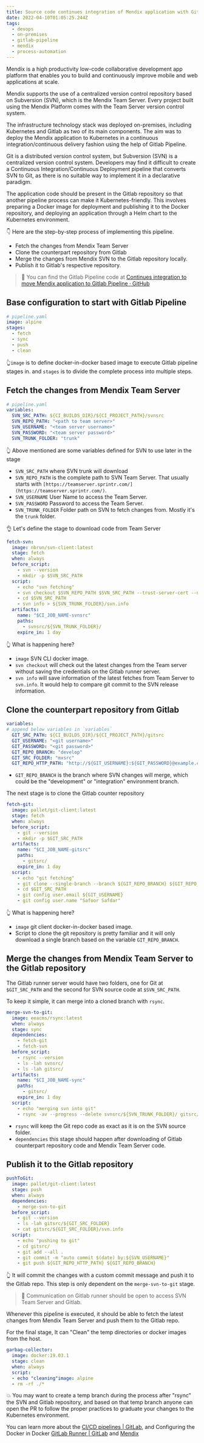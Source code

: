 ```yaml
---
title: Source code continues integration of Mendix application with Gitlab Pipeline
date: 2022-04-10T01:05:25.244Z
tags:
  - devops
  - on-premises
  - gitlab-pipeline
  - mendix
  - process-automation
---
```

Mendix is a high productivity low-code collaborative development app platform that enables you to build and continuously improve mobile and web applications at scale.

Mendix supports the use of a centralized version control repository based on Subversion (SVN), which is the Mendix Team Server. Every project built using the Mendix Platform comes with the Team Server version control system.

The infrastructure technology stack was deployed on-premises, including Kubernetes and Gitlab as two of its main components. The aim was to deploy the Mendix application to Kubernetes in a continuous integration/continuous delivery fashion using the help of Gitlab Pipeline.

Git is a distributed version control system, but Subversion (SVN) is a centralized version control system. Developers may find it difficult to create a Continuous Integration/Continuous Deployment pipeline that converts SVN to Git, as there is no suitable way to implement it in a declarative paradigm.

The application code should be present in the Gitlab repository so that another pipeline process can make it Kubernetes-friendly. This involves preparing a Docker image for deployment and publishing it to the Docker repository, and deploying an application through a Helm chart to the Kubernetes environment.

👇 Here are the step-by-step process of implementing this pipeline.

* Fetch the changes from Mendix Team Server
* Clone the counterpart repository from Gitlab
* Merge the changes from Mendix SVN to the Gitlab repository locally.
* Publish it to Gitlab's respective repository.

> 🚀 You can find the Gitlab Pipeline code at [Continues integration to move Mendix application to Gitlab Pipeline · GitHub](https://gist.github.com/safoorsafdar/c25505ad69b77f91f6ac90f8b21f44f8)

## Base configuration to start with Gitlab Pipeline

```yaml
# pipeline.yaml
image: alpine
stages:
  - fetch
  - sync
  - push
  - clean
```

👆`image` is to define docker-in-docker based image to execute Gitlab pipeline stages in. and `stages` is to divide the complete process into multiple steps.

## Fetch the changes from Mendix Team Server

```yaml
# pipeline.yaml
variables:
  SVN_SRC_PATH: ${CI_BUILDS_DIR}/${CI_PROJECT_PATH}/svnsrc
  SVN_REPO_PATH: "<path to team server>"
  SVN_USERNAME: "<team server username>"
  SVN_PASSWORD: "<team server password>"
  SVN_TRUNK_FOLDER: "trunk"
```

👆 Above mentioned are some variables defined for SVN to use later in the stage

* `SVN_SRC_PATH` where SVN trunk will download
* `SVN_REPO_PATH` is the complete path to SVN Team Server. That usually starts with `[https://teamserver.sprintr.com/](https://teamserver.sprintr.com/)`.
* `SVN_USERNAME` User Name to access the Team Server.
* `SVN_PASSWORD` Password to access the Team Server.
* `SVN_TRUNK_FOLDER` Folder path on SVN to fetch changes from. Mostly it's the `trunk` folder.

👌 Let's define the stage to download code from Team Server

```yaml
fetch-svn:
  image: nbrun/svn-client:latest
  stage: fetch
  when: always
  before_script:
    - svn --version
    - mkdir -p $SVN_SRC_PATH
  script:
    - echo "svn fetching"
    - svn checkout $SVN_REPO_PATH $SVN_SRC_PATH --trust-server-cert --non-interactive --no-auth-cache --username $SVN_USERNAME --password "$SVN_PASSWORD";
    - cd $SVN_SRC_PATH
    - svn info > ${SVN_TRUNK_FOLDER}/svn.info
  artifacts:
    name: "$CI_JOB_NAME-svnsrc"
    paths:
      - svnsrc/${SVN_TRUNK_FOLDER}/
    expire_in: 1 day
```

👆 What is happening here?

* `image` SVN CLI docker image.
* `svn checkout` will check out the latest changes from the Team server without saving the credentials on the Gitlab runner server.
* `svn info` will save information of the latest fetches from Team Server to `svn.info`. It would help to compare git commit to the SVN release information.

## Clone the counterpart repository from Gitlab

```yaml
variables:
# append below variables in `variables`
  GIT_SRC_PATH: ${CI_BUILDS_DIR}/${CI_PROJECT_PATH}/gitsrc
  GIT_USERNAME: "<git username>"
  GIT_PASSWORD: "<git password>"
  GIT_REPO_BRANCH: "develop"
  GIT_SRC_FOLDER: "mxsrc"
  GIT_REPO_HTTP_PATH: "http://${GIT_USERNAME}:${GIT_PASSWORD}@example.com.ae/test-group/example.git"
```

* `GIT_REPO_BRANCH` is the branch where SVN changes will merge, which could be the "development" or "integration" environment branch.

The next stage is to clone the Gitlab counter repository

```yaml
fetch-git:
  image: pallet/git-client:latest
  stage: fetch
  when: always
  before_script:
    - git --version
    - mkdir -p $GIT_SRC_PATH
  artifacts:
    name: "$CI_JOB_NAME-gitsrc"
    paths:
      - gitsrc/
    expire_in: 1 day
  script:
    - echo "git fetching"
    - git clone --single-branch --branch ${GIT_REPO_BRANCH} ${GIT_REPO_HTTP_PATH} ${GIT_SRC_PATH}
    - cd $GIT_SRC_PATH
    - git config user.email ${GIT_USERNAME}
    - git config user.name "Safoor Safdar"
```

👆 What is happening here?

* `image` git client docker-in-docker based image.
* Script to clone the git repository is pretty familiar and it will only download a single branch based on the variable `GIT_REPO_BRANCH`.

## Merge the changes from Mendix Team Server to the Gitlab repository

The Gitlab runner server would have two folders, one for Git at `$GIT_SRC_PATH` and the second for SVN source code at `$SVN_SRC_PATH`.

To keep it simple, it can merge into a cloned branch with `rsync`.

```yaml
merge-svn-to-git:
  image: eeacms/rsync:latest
  when: always
  stage: sync
  dependencies:
    - fetch-git
    - fetch-svn
  before_script:
    - rsync --version
    - ls -lah svnsrc/
    - ls -lah gitsrc/
  artifacts:
    name: "$CI_JOB_NAME-sync"
    paths:
      - gitsrc/
    expire_in: 1 day
  script:
    - echo "merging svn into git"
    - rsync -av --progress --delete svnsrc/${SVN_TRUNK_FOLDER}/ gitsrc/${GIT_SRC_FOLDER}
```

* `rsync` will keep the Git repo code as exact as it is on the SVN source folder.
* `dependencies` this stage should happen after downloading of Gitlab counterpart repository code and Mendix Team Server code.

## Publish it to the Gitlab repository

```yaml
pushToGit:
  image: pallet/git-client:latest
  stage: push
  when: always
  dependencies:
    - merge-svn-to-git
  before_script:
    - git --version
    - ls -lah gitsrc/${GIT_SRC_FOLDER}
    - cat gitsrc/${GIT_SRC_FOLDER}/svn.info
  script:
    - echo "pushing to git"
    - cd gitsrc/
    - git add --all .
    - git commit -m "auto commit $(date) by:${SVN_USERNAME}"
    - git push ${GIT_REPO_HTTP_PATH} ${GIT_REPO_BRANCH}
```

👆 It will commit the changes with a custom commit message and push it to the Gitlab repo. This step is only dependent on the `merge-svn-to-git` stage.

> :memo: Communication on Gitlab runner should be open to access SVN Team Server and Gitlab.

Whenever this pipeline is executed, it should be able to fetch the latest changes from Mendix Team Server and push them to the Gitlab repo.

For the final stage, It can "Clean" the temp directories or docker images from the host.

```yaml
garbag-collector:
  image: docker:19.03.1
  stage: clean
  when: always
  script:
  - echo "cleaning"image: alpine
  - rm -rf ./*
```

💥 You may want to create a temp branch during the process after "rsync" the SVN and Gitlab repository, and based on that temp branch anyone can open the PR to follow the proper practices to graduate your changes to the Kubernetes environment.

You can learn more about the [CI/CD pipelines | GitLab](https://docs.gitlab.com/ee/ci/pipelines/), and Configuring the Docker in Docker [GitLab Runner | GitLab](https://docs.gitlab.com/runner/) and [Mendix](https://docs.mendix.com/)